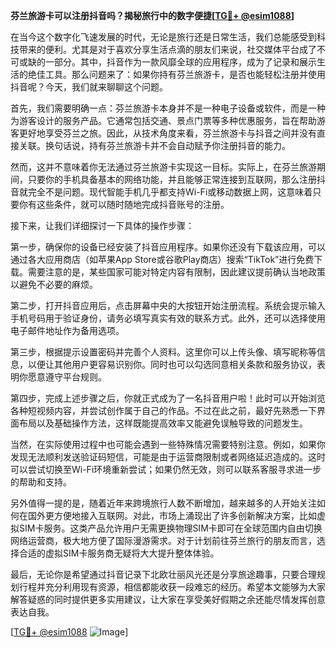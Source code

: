 **芬兰旅游卡可以注册抖音吗？揭秘旅行中的数字便捷[[TG💪+ @esim1088](https://t.me/s/esim1088)]**

在当今这个数字化飞速发展的时代，无论是旅行还是日常生活，我们总能感受到科技带来的便利。尤其是对于喜欢分享生活点滴的朋友们来说，社交媒体平台成了不可或缺的一部分。其中，抖音作为一款风靡全球的应用程序，成为了记录和展示生活的绝佳工具。那么问题来了：如果你持有芬兰旅游卡，是否也能轻松注册并使用抖音呢？今天，我们就来聊聊这个问题。

首先，我们需要明确一点：芬兰旅游卡本身并不是一种电子设备或软件，而是一种为游客设计的服务产品。它通常包括交通、景点门票等多种优惠服务，旨在帮助游客更好地享受芬兰之旅。因此，从技术角度来看，芬兰旅游卡与抖音之间并没有直接关联。换句话说，持有芬兰旅游卡并不会自动赋予你注册抖音的能力。

然而，这并不意味着你无法通过芬兰旅游卡实现这一目标。实际上，在芬兰旅游期间，只要你的手机具备基本的网络功能，并且能够正常连接到互联网，那么注册抖音就完全不是问题。现代智能手机几乎都支持Wi-Fi或移动数据上网，这意味着只要你有这些条件，就可以随时随地完成抖音账号的注册。

接下来，让我们详细探讨一下具体的操作步骤：

第一步，确保你的设备已经安装了抖音应用程序。如果你还没有下载该应用，可以通过各大应用商店（如苹果App Store或谷歌Play商店）搜索“TikTok”进行免费下载。需要注意的是，某些国家可能对特定内容有限制，因此建议提前确认当地政策以避免不必要的麻烦。

第二步，打开抖音应用后，点击屏幕中央的大按钮开始注册流程。系统会提示输入手机号码用于验证身份，请务必填写真实有效的联系方式。此外，还可以选择使用电子邮件地址作为备用选项。

第三步，根据提示设置密码并完善个人资料。这里你可以上传头像、填写昵称等信息，以便让其他用户更容易识别你。同时也可以勾选同意相关条款和服务协议，表明你愿意遵守平台规则。

第四步，完成上述步骤之后，你就正式成为了一名抖音用户啦！此时可以开始浏览各种短视频内容，并尝试创作属于自己的作品。不过在此之前，最好先熟悉一下界面布局以及基础操作方法，这样既能提高效率又能避免误触导致的问题发生。

当然，在实际使用过程中也可能会遇到一些特殊情况需要特别注意。例如，如果你发现无法顺利发送验证码短信，可能是由于运营商限制或者网络延迟造成的。这时可以尝试切换至Wi-Fi环境重新尝试；如果仍然无效，则可以联系客服寻求进一步的帮助和支持。

另外值得一提的是，随着近年来跨境旅行人数不断增加，越来越多的人开始关注如何在国外更方便地接入互联网。对此，市场上涌现出了许多创新解决方案，比如虚拟SIM卡服务。这类产品允许用户无需更换物理SIM卡即可在全球范围内自由切换网络运营商，极大地方便了国际漫游需求。对于计划前往芬兰旅行的朋友而言，选择合适的虚拟SIM卡服务商无疑将大大提升整体体验。

最后，无论你是希望通过抖音记录下北欧壮丽风光还是分享旅途趣事，只要合理规划行程并充分利用现有资源，相信都能收获一段难忘的经历。希望本文能够为大家解答疑惑的同时提供更多实用建议，让大家在享受美好假期之余还能尽情发挥创意表达自我。

[[TG💪+ @esim1088](https://t.me/s/esim1088) ![Image](https://i.postimg.cc/4NQfJmqS/Snipaste-2025-05-13-00-14-12.png)]